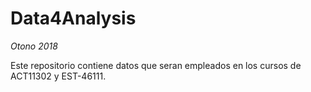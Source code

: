# Data4Analysis

_Otono 2018_

Este repositorio contiene datos que seran empleados en los cursos de ACT11302 y EST-46111.
